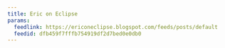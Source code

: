 ```yaml
---
title: Eric on Eclipse
params:
  feedlink: https://ericoneclipse.blogspot.com/feeds/posts/default
  feedid: dfb459f7fffb754919df2d7bed0e0db0
---
```

